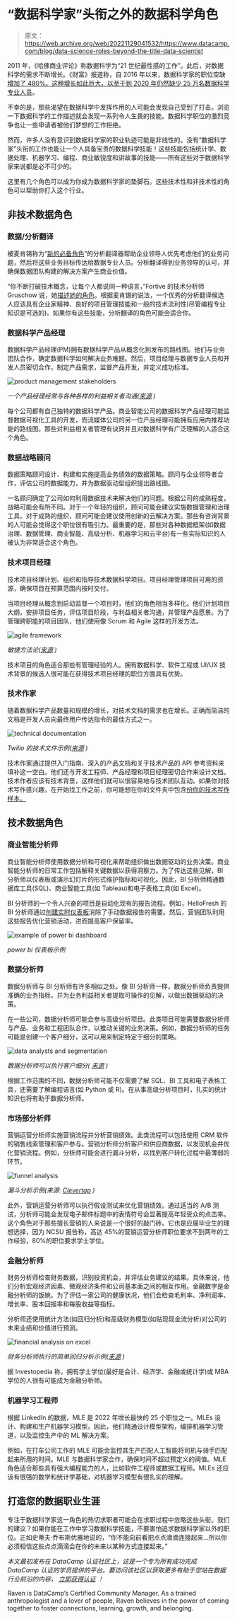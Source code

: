 # “数据科学家”头衔之外的数据科学角色

> 原文：<https://web.archive.org/web/20221129041532/https://www.datacamp.com/blog/data-science-roles-beyond-the-title-data-scientist>

2011 年，《哈佛商业评论》称数据科学为“21 世纪最性感的工作”。此后，对数据科学的需求不断增长。《财富》报道称，自 2016 年以来，数据科学家的职位空缺[增加了 480%。这种增长如此巨大，以至于到 2020 年](https://web.archive.org/web/20220702223919/https://fortune.com/education/business/articles/2022/03/08/glassdoors-no-3-best-job-in-the-u-s-has-seen-job-growth-surge-480/)[仍然缺少 25 万名数据科学专业人员](https://web.archive.org/web/20220702223919/https://quanthub.com/data-scientist-shortage-2020/)。

不幸的是，那些渴望在数据科学中发挥作用的人可能会发现自己受到了打击。浏览一下数据科学的工作描述就会发现一系列令人生畏的技能。数据科学职位的激烈竞争也让一些申请者被他们梦想的工作拒绝。

然而，许多人没有意识到数据科学家的职业轨迹可能是非线性的。没有“数据科学家”头衔的工作也能让一个人具备宝贵的数据科学技能！这些技能包括统计学、数据处理、机器学习、编程、商业敏锐度和讲故事的技能——所有这些对于数据科学家来说都是必不可少的。

这里有几个角色可以成为你成为数据科学家的垫脚石。这些技术性和非技术性的角色可以帮助你打入这个行业。

## 非技术数据角色

### 数据/分析翻译

被麦肯锡称为“[新的必备角色](https://web.archive.org/web/20220702223919/https://www.mckinsey.com/business-functions/mckinsey-analytics/our-insights/analytics-translator)”的分析翻译器帮助企业领导人优先考虑他们的业务问题，然后将这些业务目标传达给数据专业人员。分析翻译得到业务领导的认可，并确保数据团队构建的解决方案产生商业价值。

“你不断打破技术概念，让每个人都说同一种语言，”Fortive 的技术分析师 Gruschow 说，她[描述她的角色](https://web.archive.org/web/20220702223919/https://builtin.com/data-science/analytics-translator)。根据麦肯锡的说法，一个优秀的分析翻译候选人应该具有企业家精神、良好的项目管理技能和一般的技术流利性(尽管编程专业知识是可选的)。如果你有这些技能，分析翻译的角色可能会适合你。

### 数据科学产品经理

数据科学产品经理(PM)拥有数据科学产品从概念化到发布的路线图。他们与业务团队合作，确定数据科学如何解决业务难题。然后，项目经理与数据专业人员和开发人员密切合作，制定产品需求，监督产品开发，并定义成功标准。

![product management stakeholders](img/8a211ad7c325c414e46e6cb180e1d6fd.png)

*一个产品经理经常与各种各样的利益相关者沟通([来源](https://web.archive.org/web/20220702223919/https://www.christianstrunk.com/blog/how-to-manage-stakeholders) )*

每个公司都有自己独特的数据科学产品。商业智能公司的数据科学产品经理可能监督数据可视化工具的开发，而流媒体公司的另一位产品经理可能拥有应用内推荐功能的路线图。那些对利益相关者管理有诀窍并且对数据科学有广泛理解的人适合这个角色。

### 数据战略顾问

数据策略顾问设计、构建和实施提高业务绩效的数据策略。顾问与企业领导者合作，评估公司的数据能力，并为数据驱动型组织提出路线图。

一名顾问确定了公司如何利用数据技术来解决他们的问题。根据公司的成熟程度，战略可能会有所不同。对于一个年轻的组织，顾问可能会建议实施数据管理和治理工具。对于成熟的组织，顾问可能会建议使用创新的云解决方案。那些有咨询背景的人可能会觉得这个职位很有吸引力。最重要的是，那些对各种数据框架(如数据治理、数据管理、商业智能、高级分析、机器学习和云平台)有一些实际知识的人被认为非常适合这个角色。

### 技术项目经理

技术项目经理计划、组织和指导技术数据科学项目。项目经理管理项目可用的资源，确保项目在预算范围内按时交付。

当项目经理从概念到启动监督一个项目时，他们的角色相当多样化。他们计划项目大纲，安排项目任务，评估项目阶段，与利益相关者沟通，并管理产品愿景。为了管理跨职能的项目团队，他们使用像 Scrum 和 Agile 这样的开发方法。

![agile framework](img/6f47b526b8fa1172543ab16c88b46ff0.png)

*敏捷方法论([来源](https://web.archive.org/web/20220702223919/https://www.wearemarketing.com/blog/what-is-the-agile-methodology-and-what-benefits-does-it-have-for-your-company.html) )*

技术项目的角色适合那些有管理经验的人。拥有数据科学、软件工程或 UI/UX 技术背景的候选人很可能在获得技术项目经理的职位方面具有优势。

### 技术作家

随着数据科学产品数量和规模的增长，对技术文档的需求也在增长。正确而简洁的文档是开发人员向最终用户传达指令的最佳方式之一。

![technical documentation](img/0673e08791760af27308eb8d0fc3d0b2.png)

*Twilio 的技术文件示例([来源](https://web.archive.org/web/20220702223919/https://www.twilio.com/docs) )*

技术作家通过提供入门指南、深入的产品文档和关于技术产品的 API 参考资料来填补这一空白。他们还与开发工程师、产品经理和项目经理密切合作来设计文档。技术作者应该有技术背景，这样他们就可以很容易地与技术团队互动。如果你对技术写作感兴趣，在开始找工作之前，你可能想在你的文件夹中包含[份你的技术写作样本。](https://web.archive.org/web/20220702223919/https://woz-u.com/blog/technical-writing-for-data-science/)

## 技术数据角色

### 商业智能分析师

商业智能分析师使用数据分析和可视化来帮助组织做出数据驱动的业务决策。商业智能分析师的日常工作包括解释关键数据以获得洞察力。为了传达这些见解，BI 分析师以仪表板或演示幻灯片的形式维护指标和可视化。因此，BI 分析师精通数据库工具(SQL)、商业智能工具(如 Tableau)和电子表格工具(如 Excel)。

BI 分析师的一个令人兴奋的项目是自动化现有的报告流程。例如，HelloFresh 的 BI 分析师通过[创建实时仪表板](https://web.archive.org/web/20220702223919/https://www.tableau.com/learn/articles/business-intelligence-examples)消除了手动数据报告的需要。然后，营销团队利用这些报告优化营销活动，进而提高客户保留率。

![example of power bi dashboard](img/6cbd4bdae2297be8f9e666170838d31c.png)

*power bi 仪表板示例*

### 数据分析师

数据分析师与 BI 分析师有许多相似之处。像 BI 分析师一样，数据分析师负责提供准确的业务指标，并为业务利益相关者提取可操作的见解，以做出数据驱动的决策。

在一些公司，数据分析师可能会参与高级分析项目。此类项目可能需要数据分析师与产品、业务和工程团队合作，以推动关键的业务决策。例如，数据分析师的任务可能是创建一个客户细分，这可以用来制定特定于细分的策略。

![data analysts and segmentation](img/920824412a916133681d93a40ae09fd3.png)

*数据分析师可以执行客户细分( [来源](https://web.archive.org/web/20220702223919/https://www.b2binternational.com/what-we-do/markets/account-based-marketing/) )*

根据工作范围的不同，数据分析师可能不仅需要了解 SQL、BI 工具和电子表格工具，还需要了解编程语言(如 Python 或 R)。在从事高级分析项目时，扎实的统计知识也将有助于数据分析师。

### 市场部分析师

营销运营分析师实施营销流程并分析营销绩效。此类流程可以包括使用 CRM 软件的销售线索管理和客户参与。营销分析师分析客户和供应商数据，以发现机会并优化营销流程。例如，分析师可能会进行漏斗分析，以找到客户转化过程中最薄弱的环节。

![funnel analysis](img/43b721cbb1e116868099768a96495666.png)

*漏斗分析示例(来源: [Clevertap](https://web.archive.org/web/20220702223919/https://clevertap.com/blog/funnel-analysis/) )*

此外，营销运营分析师可以执行假设测试来优化营销绩效。通过适当的 A/B 测试，分析师可能会发现电子邮件标题中的表情符号会显著提高年轻受众的点击率。这个角色对于那些擅长营销的人来说是一个很好的敲门砖。它也是应届毕业生的理想选择，因为 NCSU 报告称，高达 45%的营销运营分析师职位要求不到两年的工作经验，80%的职位要求学士学位。

### 金融分析师

财务分析师检查财务数据，识别投资机会，并评估业务建议的结果。具体来说，他们分析宏观经济因素、微观经济条件和公司基本面之间的相互作用。金融数字是金融分析师的饭碗。为了评估一家公司的健康状况，他们会检查毛利率、净利润率、增长率、股本回报率和每股收益等指标。

分析师还使用统计方法(如回归分析)和高级财务模型(如贴现现金流分析)对公司的未来业绩和价值进行预测。

![financial analysis on excel](img/f19a3542b5fed88698fe17780d0b4452.png)

*财务分析师执行的简单回归分析示例([来源](https://web.archive.org/web/20220702223919/https://exceljet.net/excel-functions/excel-forecast.linear-function) )*

据 Investopedia 称，拥有学士学位(最好是会计、经济学、金融或统计学)或 MBA 学位的人很有可能成为金融分析师。

### 机器学习工程师

根据 LinkedIn 的数据，MLE 是 2022 年增长最快的 25 个职位之一。MLEs 设计、构建和生产机器学习模型。因此，他们精通设计模型架构，编排机器学习管道，以及监控生产中的 ML 解决方案。

例如，在打车公司工作的 MLE 可能会监控其生产匹配人工智能将司机与骑手匹配起来所用的时间。MLE 与数据科学家合作，确保时间不超过预定义的阈值。MLE 角色适合那些具有强大编程能力的人，比如软件工程师或数据工程师。MLEs 还应该有很强的数学和统计学基础，对机器学习模型有很扎实的理解。

## 打造您的数据职业生涯

专注于数据科学家这一角色的热切求职者可能会在求职过程中忽略这些头衔。我们的建议？如果你能在工作中学习数据科学技能，不要害怕追求数据科学家以外的职位。正如史蒂夫·乔布斯优雅地说的，“你不能向前看把点点滴滴连接起来…所以你必须相信这些点点滴滴会在你的未来以某种方式连接起来。”

*本文最初发布在 DataCamp 认证社区上，这是一个专为所有成功完成 DataCamp 认证的学员提供的平台。要访问该社区以获取更多有助于您站在数据行业前沿的内容， [立即获得认证](https://web.archive.org/web/20220702223919/https://www.datacamp.com/certification) ！*

Raven is DataCamp’s Certified Community Manager. As a trained anthropologist and a lover of people, Raven believes in the power of coming together to foster connections, learning, growth, and belonging.